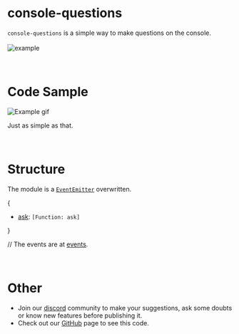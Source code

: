 console-questions
=================

`console-questions` is a simple way to make questions on the console.
\
\
![example](https://cq-storage.javalsai9199.repl.co/docs/1.1.0/rounded-banner.png)

\
Code Sample
=======
![Example gif](https://cq-storage.javalsai9199.repl.co/docs/1.1.0/1.gif)

Just as simple as that.

\
Structure
=========
The module is a [`EventEmitter`](https://nodejs.org/api/events.html#events_class_eventemitter) overwritten.

\{

* [ask](#ask): `[Function: ask]`

}

// The events are at [events](#Events).



\
Other
=====
* Join our [discord](https://discord.gg/Qy6s2DhWBF) community to make your suggestions, ask some doubts or know new features before publishing it.
* Check out our [GitHub](https://github.com/javalsai/ask) page to see this code.